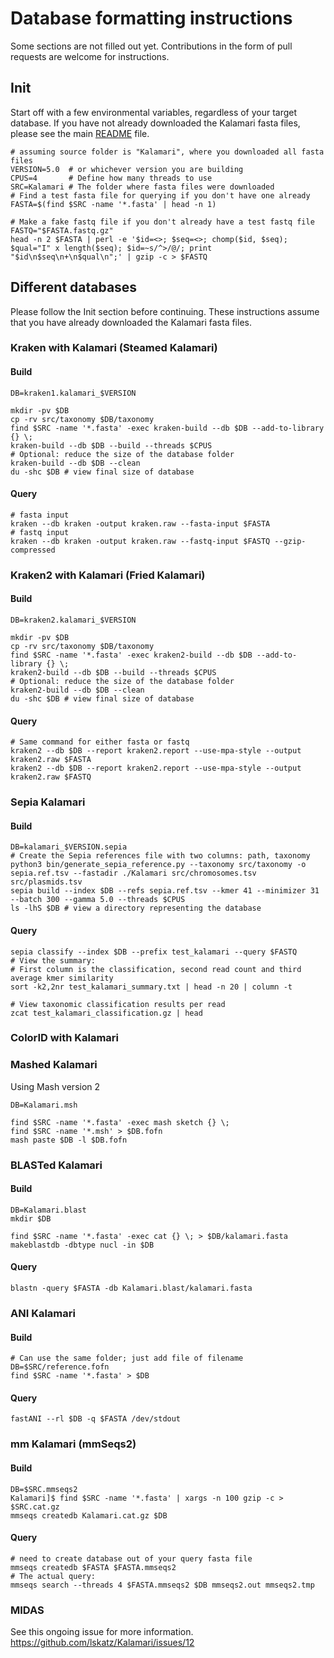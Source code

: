 # Database formatting instructions

Some sections are not filled out yet.  Contributions in the form of pull requests are welcome for instructions.

## Init

Start off with a few environmental variables, regardless of your target database.
If you have not already downloaded the Kalamari fasta files, please see the main [README](../README.md) file.

    # assuming source folder is "Kalamari", where you downloaded all fasta files
    VERSION=5.0  # or whichever version you are building
    CPUS=4       # Define how many threads to use
    SRC=Kalamari # The folder where fasta files were downloaded
    # Find a test fasta file for querying if you don't have one already
    FASTA=$(find $SRC -name '*.fasta' | head -n 1) 
    
    # Make a fake fastq file if you don't already have a test fastq file
    FASTQ="$FASTA.fastq.gz"
    head -n 2 $FASTA | perl -e '$id=<>; $seq=<>; chomp($id, $seq); $qual="I" x length($seq); $id=~s/^>/@/; print "$id\n$seq\n+\n$qual\n";' | gzip -c > $FASTQ
   
## Different databases

Please follow the Init section before continuing. These instructions assume that you have already downloaded the Kalamari fasta files.

### Kraken with Kalamari (Steamed Kalamari)

#### Build

    DB=kraken1.kalamari_$VERSION

    mkdir -pv $DB
    cp -rv src/taxonomy $DB/taxonomy
    find $SRC -name '*.fasta' -exec kraken-build --db $DB --add-to-library {} \;
    kraken-build --db $DB --build --threads $CPUS
    # Optional: reduce the size of the database folder
    kraken-build --db $DB --clean
    du -shc $DB # view final size of database

#### Query

    # fasta input
    kraken --db kraken -output kraken.raw --fasta-input $FASTA
    # fastq input
    kraken --db kraken -output kraken.raw --fastq-input $FASTQ --gzip-compressed

### Kraken2 with Kalamari (Fried Kalamari)

#### Build

    DB=kraken2.kalamari_$VERSION

    mkdir -pv $DB
    cp -rv src/taxonomy $DB/taxonomy
    find $SRC -name '*.fasta' -exec kraken2-build --db $DB --add-to-library {} \;
    kraken2-build --db $DB --build --threads $CPUS
    # Optional: reduce the size of the database folder
    kraken2-build --db $DB --clean
    du -shc $DB # view final size of database

#### Query

    # Same command for either fasta or fastq
    kraken2 --db $DB --report kraken2.report --use-mpa-style --output kraken2.raw $FASTA
    kraken2 --db $DB --report kraken2.report --use-mpa-style --output kraken2.raw $FASTQ
    
### Sepia Kalamari

#### Build

    DB=kalamari_$VERSION.sepia
    # Create the Sepia references file with two columns: path, taxonomy
    python3 bin/generate_sepia_reference.py --taxonomy src/taxonomy -o sepia.ref.tsv --fastadir ./Kalamari src/chromosomes.tsv src/plasmids.tsv
    sepia build --index $DB --refs sepia.ref.tsv --kmer 41 --minimizer 31 --batch 300 --gamma 5.0 --threads $CPUS 
    ls -lhS $DB # view a directory representing the database    
    
#### Query

    sepia classify --index $DB --prefix test_kalamari --query $FASTQ
    # View the summary:
    # First column is the classification, second read count and third average kmer similarity
    sort -k2,2nr test_kalamari_summary.txt | head -n 20 | column -t

    # View taxonomic classification results per read
    zcat test_kalamari_classification.gz | head

### ColorID with Kalamari

### Mashed Kalamari

Using Mash version 2

    DB=Kalamari.msh

    find $SRC -name '*.fasta' -exec mash sketch {} \;
    find $SRC -name '*.msh' > $DB.fofn
    mash paste $DB -l $DB.fofn

### BLASTed Kalamari

#### Build

    DB=Kalamari.blast
    mkdir $DB

    find $SRC -name '*.fasta' -exec cat {} \; > $DB/kalamari.fasta
    makeblastdb -dbtype nucl -in $DB

#### Query

    blastn -query $FASTA -db Kalamari.blast/kalamari.fasta

### ANI Kalamari

#### Build

    # Can use the same folder; just add file of filename
    DB=$SRC/reference.fofn
    find $SRC -name '*.fasta' > $DB

#### Query

    fastANI --rl $DB -q $FASTA /dev/stdout

### mm Kalamari (mmSeqs2)

#### Build

    DB=$SRC.mmseqs2
    Kalamari]$ find $SRC -name '*.fasta' | xargs -n 100 gzip -c > $SRC.cat.gz
    mmseqs createdb Kalamari.cat.gz $DB

#### Query

    # need to create database out of your query fasta file
    mmseqs createdb $FASTA $FASTA.mmseqs2
    # The actual query:
    mmseqs search --threads 4 $FASTA.mmseqs2 $DB mmseqs2.out mmseqs2.tmp

### MIDAS

See this ongoing issue for more information.
https://github.com/lskatz/Kalamari/issues/12
